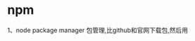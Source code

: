 
# npm 
1、node package manager 
   包管理,比github和官网下载包,然后用<script src='  '> <script>的方式便捷
2、安装 
   npmjs.org上可以查询相应的包以及安装方式
   npm install dayjs局部 -g全局开发和生产 / -save-dev(-D)只有开发环境
3、卸载
   npm uninstall dayjs
4、运行
   node main.js
   
1、package.json
   各种各样的配置信息,json文件格式"name" = "xxx",双引号
   两种方式创建: 1.npm initcl创建package.json 2.脚手架Vue CLI
   基础字段、script脚本字段-"start": "node ./src/utils/main.js"、
2、node_modules/xxx module.export
   各种各样的配置信息,json文件格式"name" = "xxx",双引号
   两种方式创建: 1.npm initcl创建package.json 2.脚手架Vue CLI
   基础字段、script脚本字段-"start": "node ./src/utils/main.js"、dependencies生产和开发、devDependencies只有开发
   semver版本规范 ^0.1.1和~0.1.1 ^代表后两位最新,~代表最后一位最新
3、package-lock.json
   基础字段,require,lockversion
4、npm install 原理
   package.js->npm install->判断package-lock.json->没有的话之前去仓库下载并生成package-lock.json
                                                 ->有的话->检查依赖->一致的话,查找缓存;不一致要判别依赖包
